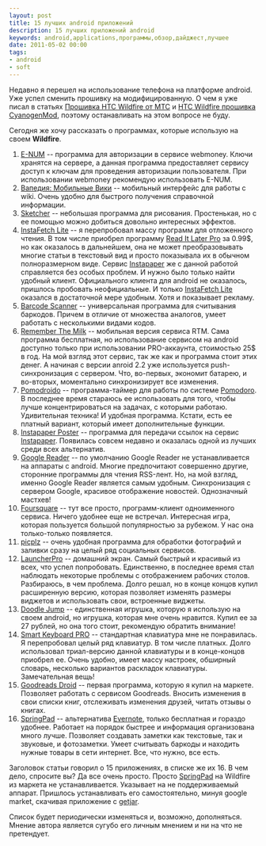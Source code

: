 ```yaml
---
layout: post
title: 15 лучших android приложений
description: 15 лучших приложений android
keywords: android,applications,программы,обзор,дайджест,лучшее
date: 2011-05-02 00:00
tags:
- android
- soft
---
```

Недавно я перешел на использование телефона на платформе android. Уже успел сменить прошивку на модифицированную. О чем я уже писал в статьях [Прошивка HTC Wildfire от МТС][] и [HTC Wildfire прошивка CyanogenMod][], поэтому останавливать на этом вопросе не буду.

Сегодня же хочу рассказать о программах, которые использую на своем **Wildfire**.

1. [E-NUM][] -- программа для авторизации в сервисе webmoney. Ключи хранятся на сервере, а данная программа предоставляет сервису доступ к ключам для проведения авторизации пользователя. При использовании webmoney рекомендую использовать E-NUM.
2. [Вапедия: Мобильные Вики][1] -- мобильный интерфейс для работы с wiki. Очень удобно для быстрого получения справочной информации.
3. [Sketcher][] -- небольшая программа для рисования. Простенькая, но с ее помощью можно добиться довольно интересных эффектов.
4. [InstaFetch Lite][] -- я перепробовал массу программ для отложенного чтения. В том числе приобрел программу [Read It Later Pro][] за 0.99$, но как оказалось в дальнейшем, она не может преобразовывать многие статьи в текстовый вид и просто показывала их в обычном полноразмерном виде. Сервис [Instapaper][] же с данной работой справляется без особых проблем. И нужно было только найти удобный клиент. Официального клиента для android не оказалось, пришлось пробовать неофициальные. И только [InstaFetch Lite][]
оказался в достаточной мере удобным. Хотя и показывает рекламу.
5. [Barcode Scanner][] -- универсальная программа для считывания баркодов. Причем в отличие от множества аналогов, умеет работать с несколькими видами кодов.
6. [Remember The Milk][] -- мобильная версия сервиса RTM. Сама программа бесплатная, но использование сервисом на android доступно только при использовании PRO-аккаунта, стоимостью 25$ в год. На мой взгляд этот сервис, так же как и программа стоит этих денег.
А начиная с версии anroid 2.2 уже используется push-синхронизация с сервером. Что, во-первых, экономит батарею, и во-вторых, моментально синхронизирует все изменения.
7. [Pomodroido][] -- программа-таймер для работы по системе [Pomodoro][]. В последнее время стараюсь ее использовать для того, чтобы лучше концентрироваться на задачах, с которыми работаю. Удивительная техника! И удобная программа. Кстати, есть ее платный вариант, который имеет дополнительные функции.
8. [Instapaper Poster][] -- программа для передачи ссылок на сервис [Instapaper][]. Появилась совсем недавно и оказалась одной из лучших среди всех альтернатив.
9. [Google Reader][] -- по умолчанию Google Reader не устанавливается на аппараты с android. Многие предпочитают совершенно другие, сторонние программы для чтения RSS-лент. Но, на мой взгляд, именно Google Reader является самым удобным. Синхронизация с сервером
Google, красивое отображение новостей. Однозначный мастхев!
10. [Foursquare][] -- тут все просто, программ-клиент одноименного сервиса. Ничего удобнее еще не встречал. Интересная игра, которая пользуется большой популярностью за рубежом. У нас она только-только появляется.
11. [picplz][] -- очень удобная программа для обработки фотографий и заливки сразу на целый ряд социальных сервисов.
12. [LauncherPro][] -- домашний экран. Самый быстрый и красивый из всех, что успел попробовать. Единственно, в последнее время стал наблюдать некоторые проблемы с отображением рабочих столов. Разбираюсь, в чем проблема. Долго решал, но в конце концов купил расширенную версию, которая позволяет изменять размеры виджетов и использовать свои, встроенные виджеты.
13. [Doodle Jump][] -- единственная игрушка, которую я использую на своем android, но игрушка, которая мне очень нравится. Купил ее за 27 рублей, но она того стоит, рекомендую обратить внимание!
14. [Smart Keyboard PRO][] -- стандартная клавиатура мне не понравилась. Я перепробовал целый ряд клавиатур. В том числе платных. Долго использовал триал-версию данной клавиатуры и в конце-концов приобрел ее. Очень удобно, имеет массу настроек, обширный словарь, несколько вариантов раскладок клавиатуры. Замечательная вещь!
15. [Goodreads Droid][] -- первая программа, которую я купил на маркете. Позволяет работать с сервисом Goodreads. Вносить изменения в свои списки книг, отслеживать изменения друзей, читать отзывы о книгах.
16. [SpringPad][] -- альтернатива [Evernote][], только бесплатная и гораздо удобнее. Работает на порядок быстрее и информация организована много лучше. Позволяет создавать заметки как текстовые, так и звуковые, и фотозаметки. Умеет считывать баркоды и находить
нужные товары в сети интернет. Все, что нужно, все есть.

Заголовок статьи говорил о 15 приложениях, в списке же их 16. В чем дело, спросите вы? Да все очень просто. Просто [SpringPad][] на Wildfire из маркета не устанавливается. Указывает на не поддерживаемый аппарат. Пришлось устанавливать его самостоятельно, минуя google market, скачивая приложение с [getjar][].

Список будет периодически изменяться и, возможно, дополняться. Мнение автора является сугубо его личным мнением и ни на что не претендует.

[Прошивка HTC Wildfire от МТС]: /2011/02/27/proshivka-htc-wildfire-ot-mts/
  "Прошивка HTC Wildfire от МТС"
[E-NUM]: https://market.android.com/details?id=ru.e_num "E-NUM"
[1]: https://market.android.com/details?id=com.taptu.wapedia.android
  "Вапедия: Мобильные Вики"
[Sketcher]: https://market.android.com/details?id=org.sketcher
  "Sketcher"
[InstaFetch Lite]: https://market.android.com/details?id=pl.immortal.instafetch
  "InstaFetch Lite"
[Read It Later Pro]: https://market.android.com/details?id=com.ideashower.readitlater.pro
  "Read It Later Pro"
[Instapaper]: http://www.instapaper.com "Instapaper"
[Barcode Scanner]: https://market.android.com/details?id=com.google.zxing.client.android
  "Barcode Scanner"
[Remember The Milk]: https://market.android.com/details?id=com.rememberthemilk.MobileRTM
  "Remember The Milk"
[Pomodroido]: https://market.android.com/details?id=net.artifix.pomodroido.free
  "Pomodroido"
[Pomodoro]: http://www.pomodorotechnique.com/ "Pomodoro"
[Instapaper Poster]: https://market.android.com/details?id=dk.southbound.instapaper
  "Instapaper Poster"
[Google Reader]: https://market.android.com/details?id=com.google.android.apps.reader
  "Google Reader"
[Foursquare]: https://market.android.com/details?id=com.joelapenna.foursquared
  "Foursquare"
[picplz]: https://market.android.com/details?id=com.picplz.rangefinder "picplz"
[LauncherPro]: https://market.android.com/details?id=com.fede.launcher "LauncherPro"
[Doodle Jump]: https://market.android.com/details?id=com.realarcade.DOJ "Doodle Jump"
[Smart Keyboard PRO]: https://market.android.com/details?id=net.cdeguet.smartkeyboardpro
  "Smart Keyboard PRO"
[Goodreads Droid]: https://market.android.com/details?id=hactar.goodreads "Goodreads Droid"
[SpringPad]: https://market.android.com/details?id=com.springpad "SpringPad"
[Evernote]: https://www.evernote.com "Evernote"
[HTC Wildfire прошивка CyanogenMod]: /2011/04/13/cyanogenmod-wildfire/
  "HTC Wildfire прошивка CyanogenMod"
[getjar]: http://www.getjar.com/ "GetJar"
